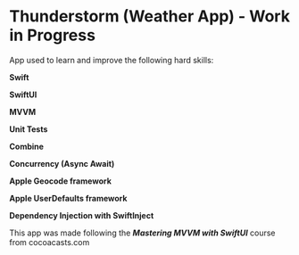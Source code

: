 # Thunderstorm (Weather App) - Work in Progress

App used to learn and improve the following hard skills:

__Swift__

__SwiftUI__

__MVVM__

__Unit Tests__

__Combine__

__Concurrency (Async Await)__

__Apple Geocode framework__

__Apple UserDefaults framework__

__Dependency Injection with SwiftInject__


This app was made following the __*Mastering MVVM with SwiftUI*__ course from cocoacasts.com  
